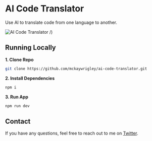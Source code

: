 # AI Code Translator

Use AI to translate code from one language to another.

![AI Code Translator](<img width="993" alt="screenshot" src="https://github.com/user-attachments/assets/56bd82cb-3050-4011-97a8-932f2ad2e7b2">
)
/)

## Running Locally

**1. Clone Repo**

```bash
git clone https://github.com/mckaywrigley/ai-code-translator.git
```

**2. Install Dependencies**

```bash
npm i
```

**3. Run App**

```bash
npm run dev
```

## Contact

If you have any questions, feel free to reach out to me on [Twitter](https://x.com/Aesoulr).
